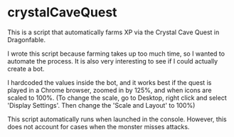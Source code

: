 # crystalCaveQuest
This is a script that automatically farms XP via the Crystal Cave Quest in Dragonfable. 

I wrote this script because farming takes up too much time, so I wanted to automate the process. It is also very interesting to see if I 
could actually create a bot. 

I hardcoded the values inside the bot, and it works best if the quest is played in a Chrome browser, zoomed in by 125%, and when icons are 
scaled to 100%. (To change the scale, go to Desktop, right click and select 'Display Settings'. Then change the 'Scale and Layout' to 100%)

This script automatically runs when launched in the console. However, this does not account for cases when the monster misses attacks. 
